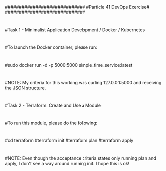 #############################
#Particle 41 DevOps Exercise#
#############################
#
#
#Task 1 - Minimalist Application Development / Docker / Kubernetes
#
#To launch the Docker container, please run:
#
#sudo docker run -d -p 5000:5000 simple_time_service:latest
#
#NOTE: My criteria for this working was curling 127.0.0.1:5000 and receiving the JSON structure.
#
#
#
#Task 2 - Terraform: Create and Use a Module
#
#To run this module, please do the following:
#
#cd terraform
#terraform init
#terraform plan
#terraform apply
#
#NOTE: Even though the acceptance criteria states only running plan and apply, I don't see a way around running init. I hope this is ok!
